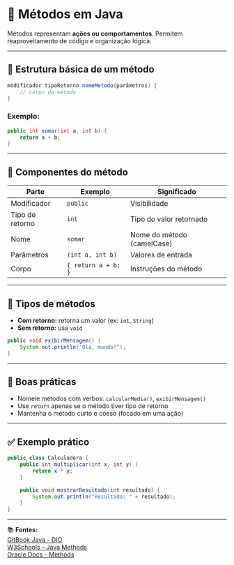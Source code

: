 # 🔧 Métodos em Java

Métodos representam **ações ou comportamentos**. Permitem reaproveitamento de código e organização lógica.

---

## 📌 Estrutura básica de um método

```java
modificador tipoRetorno nomeMetodo(parâmetros) {
    // corpo do método
}
```

### Exemplo:

```java
public int somar(int a, int b) {
    return a + b;
}
```

---

## 🧱 Componentes do método

| Parte             | Exemplo            | Significado                      |
|------------------|--------------------|----------------------------------|
| Modificador       | `public`           | Visibilidade                     |
| Tipo de retorno   | `int`              | Tipo do valor retornado          |
| Nome              | `somar`            | Nome do método (camelCase)       |
| Parâmetros        | `(int a, int b)`   | Valores de entrada               |
| Corpo             | `{ return a + b; }`| Instruções do método             |

---

## 🔁 Tipos de métodos

- **Com retorno:** retorna um valor (ex: `int`, `String`)
- **Sem retorno:** usa `void`

```java
public void exibirMensagem() {
    System.out.println("Olá, mundo!");
}
```

---

## 🧠 Boas práticas

- Nomeie métodos com verbos: `calcularMedia()`, `exibirMensagem()`
- Use `return` apenas se o método tiver tipo de retorno
- Mantenha o método curto e coeso (focado em uma ação)

---

## ✅ Exemplo prático

```java
public class Calculadora {
    public int multiplicar(int x, int y) {
        return x * y;
    }

    public void mostrarResultado(int resultado) {
        System.out.println("Resultado: " + resultado);
    }
}
```

---

📚 **Fontes:**  
[GitBook Java - DIO](https://felipe-aguiar.gitbook.io/dio-java/gitbook)  
[W3Schools - Java Methods](https://www.w3schools.com/java/java_methods.asp)  
[Oracle Docs - Methods](https://docs.oracle.com/javase/tutorial/java/javaOO/methods.html)
